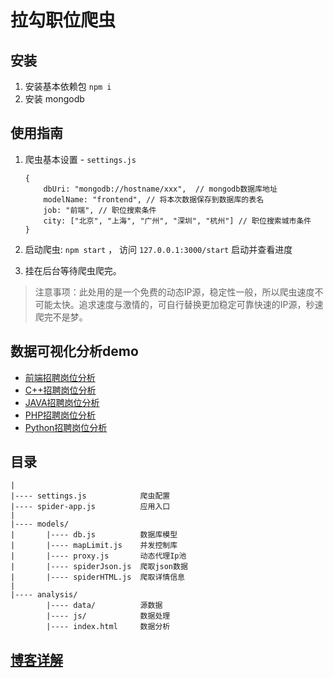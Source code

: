 # 拉勾职位爬虫

## 安装
1. 安装基本依赖包 `npm i`
2. 安装 mongodb

## 使用指南

1.  爬虫基本设置 - `settings.js`
    ```
	{
		dbUri: "mongodb://hostname/xxx",  // mongodb数据库地址
		modelName: "frontend", // 将本次数据保存到数据库的表名
		job: "前端", // 职位搜索条件
		city: ["北京", "上海", "广州", "深圳", "杭州"] // 职位搜索城市条件
	}
    ```

2. 启动爬虫: `npm start` ， 访问 `127.0.0.1:3000/start` 启动并查看进度
3. 挂在后台等待爬虫爬完。

> 注意事项：此处用的是一个免费的动态IP源，稳定性一般，所以爬虫速度不可能太快。追求速度与激情的，可自行替换更加稳定可靠快速的IP源，秒速爬完不是梦。

## 数据可视化分析demo
- [前端招聘岗位分析](http://sunshowerc.github.io/data-analysis/frontend.html)
- [C++招聘岗位分析](http://sunshowerc.github.io/data-analysis/cpp.html)
- [JAVA招聘岗位分析](http://sunshowerc.github.io/data-analysis/java.html)
- [PHP招聘岗位分析](http://sunshowerc.github.io/data-analysis/php.html)
- [Python招聘岗位分析](http://sunshowerc.github.io/data-analysis/python.html)


## 目录
```
|
|---- settings.js        	 爬虫配置
|---- spider-app.js  		 应用入口
|
|---- models/
|       |---- db.js  		 数据库模型
|		|---- mapLimit.js    并发控制库
|		|---- proxy.js 	     动态代理Ip池
|		|---- spiderJson.js  爬取json数据
|		|---- spiderHTML.js  爬取详情信息
|		
|---- analysis/
		|---- data/  		 源数据
		|---- js/ 		     数据处理
		|---- index.html 	 数据分析
```

## [博客详解](https://github.com/SunshowerC/blog/issues/3)

